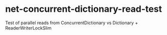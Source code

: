 # net-concurrent-dictionary-read-test
Test of parallel reads from ConcurrentDictionary vs Dictionary + ReaderWriterLockSlim
